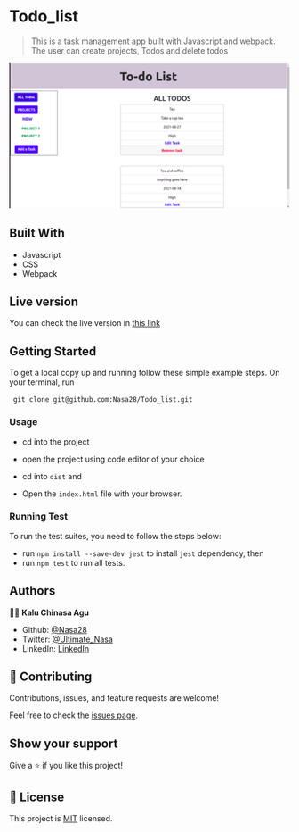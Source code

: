 # Todo_list

>This is a task management app built with Javascript and webpack. The user can create projects, Todos and delete todos

![screenshot](src/assets/images/readme.png)


## Built With

- Javascript
- CSS
- Webpack

## Live version

You can check the live version in [this link](https://mytaskers.netlify.app/#)

## Getting Started

To get a local copy up and running follow these simple example steps.
On your terminal, run 
```
 git clone git@github.com:Nasa28/Todo_list.git

```


### Usage

- cd into the project

- open the project using code editor of your choice

- cd into `dist` and 

- Open the `index.html` file with your browser.

### Running Test

To run the test suites, you need to follow the steps below:

- run `npm install --save-dev jest` to install `jest` dependency, then
- run `npm test` to run all tests.

## Authors

👨‍💻 **Kalu Chinasa Agu**

- Github: [@Nasa28](https://github.com/Nasa28)
-  Twitter: [@Ultimate_Nasa](https://twitter.com/Ultimate_Nasa)
- LinkedIn: [LinkedIn](https://www.linkedin.com/in/kalu-chinasa-agu-a15080103/)


## 🤝 Contributing

Contributions, issues, and feature requests are welcome!

Feel free to check the [issues page](https://github.com/Nasa28/Todo_list/issues).

## Show your support

Give a ⭐️ if you like this project!

## 📝 License

This project is [MIT](LICENSE) licensed.